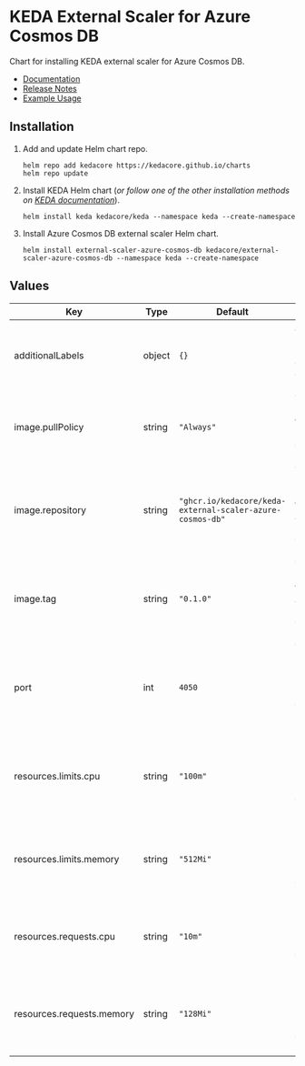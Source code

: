 # KEDA External Scaler for Azure Cosmos DB

Chart for installing KEDA external scaler for Azure Cosmos DB.

- [Documentation](https://github.com/kedacore/keda-external-scaler-azure-cosmos-db#readme)
- [Release Notes](https://github.com/kedacore/keda-external-scaler-azure-cosmos-db/releases/tag/v0.1.0)
- [Example Usage](https://github.com/kedacore/keda-external-scaler-azure-cosmos-db/tree/main/src/Scaler.Demo)

## Installation

1. Add and update Helm chart repo.

    ```shell
    helm repo add kedacore https://kedacore.github.io/charts
    helm repo update
    ```

1. Install KEDA Helm chart (*or follow one of the other installation methods on [KEDA documentation](https://keda.sh/docs/deploy)*).

    ```shell
    helm install keda kedacore/keda --namespace keda --create-namespace
    ```

1. Install Azure Cosmos DB external scaler Helm chart.

    ```shell
    helm install external-scaler-azure-cosmos-db kedacore/external-scaler-azure-cosmos-db --namespace keda --create-namespace
    ```

## Values

| Key | Type | Default | Description |
|---|---|---|---|
| additionalLabels | object | `{}` | Additional labels that should be applied to all resources |
| image.pullPolicy | string | `"Always"` | The image pull policy for Azure Cosmos DB external scaler |
| image.repository | string | `"ghcr.io/kedacore/keda-external-scaler-azure-cosmos-db"` | The Docker image repository to use for Azure Cosmos DB external scaler |
| image.tag | string | `"0.1.0"` | The Docker image tag to use for Azure Cosmos DB external scaler |
| port | int | `4050` | The incoming port for 'Azure Cosmos DB external scaler' service |
| resources.limits.cpu | string | `"100m"` | Maximum limit on CPU for 'Azure Cosmos DB external scaler' pod |
| resources.limits.memory | string | `"512Mi"` | Maximum limit on memory for 'Azure Cosmos DB external scaler' pod |
| resources.requests.cpu | string | `"10m"` | Initial CPU request by 'Azure Cosmos DB external scaler' pod |
| resources.requests.memory | string | `"128Mi"` | Initial memory request by 'Azure Cosmos DB external scaler' pod |
